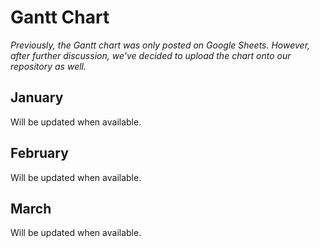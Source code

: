 # Gantt Chart

*Previously, the Gantt chart was only posted on Google Sheets. However, after further discussion, we've decided to upload the chart onto our repository as well.*

## January

Will be updated when available.


## February

Will be updated when available.


## March

Will be updated when available.

